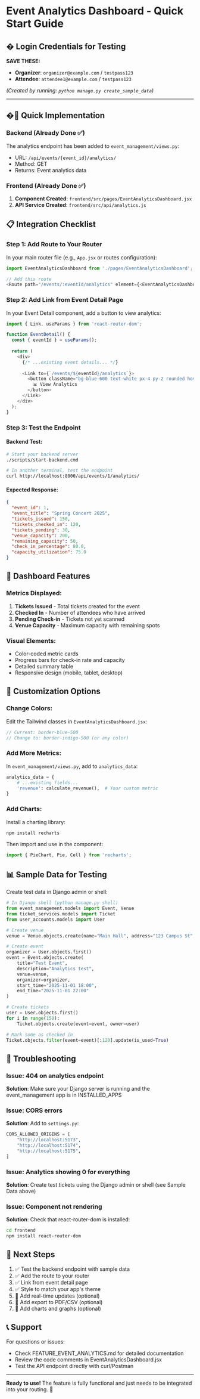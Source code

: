 # Event Analytics Dashboard - Quick Start Guide

## � Login Credentials for Testing

**SAVE THESE:**
- **Organizer**: `organizer@example.com` / `testpass123`
- **Attendee**: `attendee1@example.com` / `testpass123`

*(Created by running: `python manage.py create_sample_data`)*

---

## �🚀 Quick Implementation

### Backend (Already Done ✅)

The analytics endpoint has been added to `event_management/views.py`:
- URL: `/api/events/{event_id}/analytics/`
- Method: GET
- Returns: Event analytics data

### Frontend (Already Done ✅)

1. **Component Created**: `frontend/src/pages/EventAnalyticsDashboard.jsx`
2. **API Service Created**: `frontend/src/api/analytics.js`

## 📋 Integration Checklist

### Step 1: Add Route to Your Router
In your main router file (e.g., `App.jsx` or routes configuration):

```javascript
import EventAnalyticsDashboard from './pages/EventAnalyticsDashboard';

// Add this route
<Route path="/events/:eventId/analytics" element={<EventAnalyticsDashboard />} />
```

### Step 2: Add Link from Event Detail Page
In your Event Detail component, add a button to view analytics:

```javascript
import { Link, useParams } from 'react-router-dom';

function EventDetail() {
  const { eventId } = useParams();
  
  return (
    <div>
      {/* ...existing event details... */}
      
      <Link to={`/events/${eventId}/analytics`}>
        <button className="bg-blue-600 text-white px-4 py-2 rounded hover:bg-blue-700">
          📊 View Analytics
        </button>
      </Link>
    </div>
  );
}
```

### Step 3: Test the Endpoint

#### Backend Test:
```bash
# Start your backend server
./scripts/start-backend.cmd

# In another terminal, test the endpoint
curl http://localhost:8000/api/events/1/analytics/
```

#### Expected Response:
```json
{
  "event_id": 1,
  "event_title": "Spring Concert 2025",
  "tickets_issued": 150,
  "tickets_checked_in": 120,
  "tickets_pending": 30,
  "venue_capacity": 200,
  "remaining_capacity": 50,
  "check_in_percentage": 80.0,
  "capacity_utilization": 75.0
}
```

## 🎨 Dashboard Features

### Metrics Displayed:
1. **Tickets Issued** - Total tickets created for the event
2. **Checked In** - Number of attendees who have arrived
3. **Pending Check-in** - Tickets not yet scanned
4. **Venue Capacity** - Maximum capacity with remaining spots

### Visual Elements:
- Color-coded metric cards
- Progress bars for check-in rate and capacity
- Detailed summary table
- Responsive design (mobile, tablet, desktop)

## 🔧 Customization Options

### Change Colors:
Edit the Tailwind classes in `EventAnalyticsDashboard.jsx`:
```javascript
// Current: border-blue-500
// Change to: border-indigo-500 (or any color)
```

### Add More Metrics:
In `event_management/views.py`, add to `analytics_data`:
```python
analytics_data = {
    # ...existing fields...
    'revenue': calculate_revenue(),  # Your custom metric
}
```

### Add Charts:
Install a charting library:
```bash
npm install recharts
```

Then import and use in the component:
```javascript
import { PieChart, Pie, Cell } from 'recharts';
```

## 📊 Sample Data for Testing

Create test data in Django admin or shell:

```python
# In Django shell (python manage.py shell)
from event_management.models import Event, Venue
from ticket_services.models import Ticket
from user_accounts.models import User

# Create venue
venue = Venue.objects.create(name="Main Hall", address="123 Campus St", capacity=200)

# Create event
organizer = User.objects.first()
event = Event.objects.create(
    title="Test Event",
    description="Analytics test",
    venue=venue,
    organizer=organizer,
    start_time="2025-11-01 18:00",
    end_time="2025-11-01 22:00"
)

# Create tickets
user = User.objects.first()
for i in range(150):
    Ticket.objects.create(event=event, owner=user)

# Mark some as checked in
Ticket.objects.filter(event=event)[:120].update(is_used=True)
```

## 🐛 Troubleshooting

### Issue: 404 on analytics endpoint
**Solution**: Make sure your Django server is running and the event_management app is in INSTALLED_APPS

### Issue: CORS errors
**Solution**: Add to `settings.py`:
```python
CORS_ALLOWED_ORIGINS = [
    "http://localhost:5173",
    "http://localhost:5174",
    "http://localhost:5175",
]
```

### Issue: Analytics showing 0 for everything
**Solution**: Create test tickets using the Django admin or shell (see Sample Data above)

### Issue: Component not rendering
**Solution**: Check that react-router-dom is installed:
```bash
cd frontend
npm install react-router-dom
```

## 🎯 Next Steps

1. ✅ Test the backend endpoint with sample data
2. ✅ Add the route to your router
3. ✅ Link from event detail page
4. ✅ Style to match your app's theme
5. 🔄 Add real-time updates (optional)
6. 🔄 Add export to PDF/CSV (optional)
7. 🔄 Add charts and graphs (optional)

## 📞 Support

For questions or issues:
- Check FEATURE_EVENT_ANALYTICS.md for detailed documentation
- Review the code comments in EventAnalyticsDashboard.jsx
- Test the API endpoint directly with curl/Postman

---

**Ready to use!** The feature is fully functional and just needs to be integrated into your routing. 🎉
